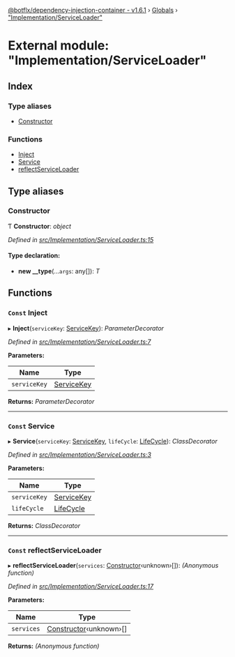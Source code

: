 [@botflx/dependency-injection-container - v1.6.1](../README.md) › [Globals](../globals.md) › ["Implementation/ServiceLoader"](_implementation_serviceloader_.md)

# External module: "Implementation/ServiceLoader"

## Index

### Type aliases

* [Constructor](_implementation_serviceloader_.md#constructor)

### Functions

* [Inject](_implementation_serviceloader_.md#const-inject)
* [Service](_implementation_serviceloader_.md#const-service)
* [reflectServiceLoader](_implementation_serviceloader_.md#const-reflectserviceloader)

## Type aliases

###  Constructor

Ƭ **Constructor**: *object*

*Defined in [src/Implementation/ServiceLoader.ts:15](https://github.com/botflux/dependency-injection-container/blob/a5ee3f9/packages/DIContainer/src/Implementation/ServiceLoader.ts#L15)*

#### Type declaration:

* **new __type**(...`args`: any[]): *T*

## Functions

### `Const` Inject

▸ **Inject**(`serviceKey`: [ServiceKey](_interfaces_.md#servicekey)): *ParameterDecorator*

*Defined in [src/Implementation/ServiceLoader.ts:7](https://github.com/botflux/dependency-injection-container/blob/a5ee3f9/packages/DIContainer/src/Implementation/ServiceLoader.ts#L7)*

**Parameters:**

Name | Type |
------ | ------ |
`serviceKey` | [ServiceKey](_interfaces_.md#servicekey) |

**Returns:** *ParameterDecorator*

___

### `Const` Service

▸ **Service**(`serviceKey`: [ServiceKey](_interfaces_.md#servicekey), `lifeCycle`: [LifeCycle](../enums/_interfaces_.lifecycle.md)): *ClassDecorator*

*Defined in [src/Implementation/ServiceLoader.ts:3](https://github.com/botflux/dependency-injection-container/blob/a5ee3f9/packages/DIContainer/src/Implementation/ServiceLoader.ts#L3)*

**Parameters:**

Name | Type |
------ | ------ |
`serviceKey` | [ServiceKey](_interfaces_.md#servicekey) |
`lifeCycle` | [LifeCycle](../enums/_interfaces_.lifecycle.md) |

**Returns:** *ClassDecorator*

___

### `Const` reflectServiceLoader

▸ **reflectServiceLoader**(`services`: [Constructor](_implementation_serviceloader_.md#constructor)‹unknown›[]): *(Anonymous function)*

*Defined in [src/Implementation/ServiceLoader.ts:17](https://github.com/botflux/dependency-injection-container/blob/a5ee3f9/packages/DIContainer/src/Implementation/ServiceLoader.ts#L17)*

**Parameters:**

Name | Type |
------ | ------ |
`services` | [Constructor](_implementation_serviceloader_.md#constructor)‹unknown›[] |

**Returns:** *(Anonymous function)*
